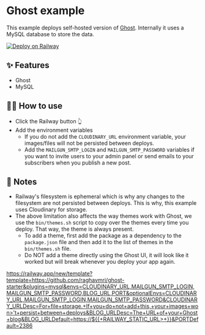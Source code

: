 # Ghost example

This example deploys self-hosted version of [Ghost](https://ghost.org/). Internally it uses a MySQL database to store the data.

[![Deploy on Railway](https://railway.app/button.svg)](https://railway.app/new/template?template=https%3A%2F%2Fgithub.com%2Fraghavmri%2Fghost-starter&plugins=mysql&envs=CLOUDINARY_URL%2CMAILGUN_SMTP_LOGIN%2CMAILGUN_SMTP_PASSWORD%2CBLOG_URL%2CPORT&optionalEnvs=CLOUDINARY_URL%2CMAILGUN_SMTP_LOGIN%2CMAILGUN_SMTP_PASSWORD&CLOUDINARY_URLDesc=For+file+storage.+If+you+do+not+add+this%2C+your+images+won%27t+persist+between+deploys&BLOG_URLDesc=The+URL+of+your+Ghost+blog&BLOG_URLDefault=https%3A%2F%2F%24%7B%7B+RAILWAY_STATIC_URL+%7D%7D&PORTDefault=2386)

## ✨ Features

-  Ghost
-  MySQL

## 💁‍♀️ How to use

-  Click the Railway button 👆
-  Add the environment variables
   -  If you do not add the `CLOUDINARY_URL` environment variable, your images/files will not be persisted between deploys.
   -  Add the `MAILGUN_SMTP_LOGIN` and `MAILGUN_SMTP_PASSWORD` variables if you want to invite users to your admin panel or send emails to your subscribers when you publish a new post.

## 📝 Notes

-  Railway's filesystem is ephemeral which is why any changes to the filesystem are not persisted between deploys. This is why, this example uses Cloudinary for storage.
-  The above limitation also affects the way themes work with Ghost, we use the `bin/themes.sh` script to copy over the themes every time you deploy. That way, the theme is always present.
   -  To add a theme, first add the package as a dependency to the `package.json` file and then add it to the list of themes in the `bin/themes.sh` file.
   -  Do NOT add a theme directly using the Ghost UI, it will look like it worked but will break whenever you deploy your app again.


https://railway.app/new/template?template=https://github.com/raghavmri/ghost-starter&plugins=mysql&envs=CLOUDINARY_URL,MAILGUN_SMTP_LOGIN,MAILGUN_SMTP_PASSWORD,BLOG_URL,PORT&optionalEnvs=CLOUDINARY_URL,MAILGUN_SMTP_LOGIN,MAILGUN_SMTP_PASSWORD&CLOUDINARY_URLDesc=For+file+storage.+If+you+do+not+add+this,+your+images+won>'t+persist+between+deploys&BLOG_URLDesc=The+URL+of+your+Ghost+blog&BLOG_URLDefault=https://${{+RAILWAY_STATIC_URL>+}}&PORTDefault=2386
